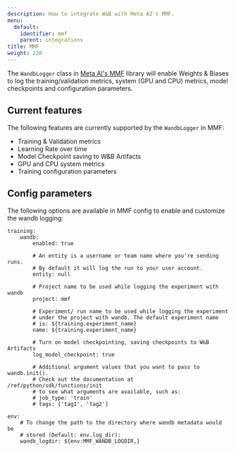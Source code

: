 ```yaml
---
description: How to integrate W&B with Meta AI's MMF.
menu:
  default:
    identifier: mmf
    parent: integrations
title: MMF
weight: 220
---
```


The `WandbLogger` class in [Meta AI's MMF](https://github.com/facebookresearch/mmf) library will enable Weights & Biases to log the training/validation metrics, system (GPU and CPU) metrics, model checkpoints and configuration parameters.

## Current features

The following features are currently supported by the `WandbLogger` in MMF:

* Training & Validation metrics
* Learning Rate over time
* Model Checkpoint saving to W&B Artifacts
* GPU and CPU system metrics
* Training configuration parameters

## Config parameters

The following options are available in MMF config to enable and customize the wandb logging:

```
training:
    wandb:
        enabled: true
        
        # An entity is a username or team name where you're sending runs.
        # By default it will log the run to your user account.
        entity: null
        
        # Project name to be used while logging the experiment with wandb
        project: mmf
        
        # Experiment/ run name to be used while logging the experiment
        # under the project with wandb. The default experiment name
        # is: ${training.experiment_name}
        name: ${training.experiment_name}
        
        # Turn on model checkpointing, saving checkpoints to W&B Artifacts
        log_model_checkpoint: true
        
        # Additional argument values that you want to pass to wandb.init(). 
        # Check out the documentation at /ref/python/sdk/functions/init
        # to see what arguments are available, such as:
        # job_type: 'train'
        # tags: ['tag1', 'tag2']
        
env:
    # To change the path to the directory where wandb metadata would be 
    # stored (Default: env.log_dir):
    wandb_logdir: ${env:MMF_WANDB_LOGDIR,}
```